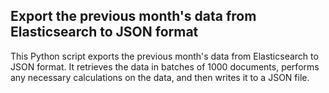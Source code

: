 ## Export the previous month's data from Elasticsearch to JSON format

This Python script exports the previous month's data from Elasticsearch to JSON format. 
It retrieves the data in batches of 1000 documents, performs any necessary calculations on the data, and then writes it to a JSON file.
